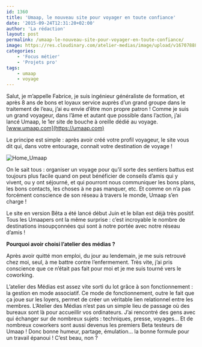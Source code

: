 ```yaml
---
id: 1360
title: 'Umaap, le nouveau site pour voyager en toute confiance'
date: '2015-09-24T12:31:20+02:00'
author: 'La rédaction'
layout: post
permalink: /umaap-le-nouveau-site-pour-voyager-en-toute-confiance/
image: https://res.cloudinary.com/atelier-medias/image/upload/v1670788837/blog/xg9paubjw5l2vvmfv2py.jpg
categories:
    - 'Focus métier'
    - 'Projets pro'
tags:
    - umaap
    - voyage
---
```


Salut, je m’appelle Fabrice, je suis ingénieur généraliste de formation, et après 8 ans de bons et loyaux service auprès d’un grand groupe dans le traitement de l’eau, j’ai eu envie d’être mon propre patron !
Comme je suis un grand voyageur, dans l’âme et autant que possible dans l’action, j’ai lancé Umaap, le 1er site de bouche à oreille dédié au voyage. [www.umaap.com](https://umaap.com)

Le principe est simple : après avoir créé votre profil voyageur, le site vous dit qui, dans votre entourage, connait votre destination de voyage !

![Home_Umaap](https://res.cloudinary.com/atelier-medias/image/upload/v1670788840/blog/l6uqwyjr2htneyxbvlcd.png)

On le sait tous : organiser un voyage pour qu’il sorte des sentiers battus est toujours plus facile quand on peut bénéficier de conseils d’amis qui y vivent, ou y ont séjourné, et qui pourront nous communiquer les bons plans, les bons contacts, les choses à ne pas manquer, etc. Et comme on n’a pas forcément conscience de son réseau à travers le monde, Umaap s’en charge !

Le site en version Bêta a été lancé début Juin et le bilan est déjà très positif. Tous les Umaapers ont la même surprise : c’est incroyable le nombre de destinations insoupçonnées qui sont à notre portée avec notre réseau d’amis !

**Pourquoi avoir choisi l’atelier des médias ?**

Après avoir quitté mon emploi, du jour au lendemain, je me suis retrouvé chez moi, seul, à me battre contre l’enfermement. Très vite, j’ai pris conscience que ce n’était pas fait pour moi et je me suis tourné vers le coworking.

L’atelier des Médias est assez vite sorti du lot grâce à son fonctionnement : la gestion en mode associatif. Ce mode de fonctionnement, outre le fait que ça joue sur les loyers, permet de créer un véritable lien relationnel entre les membres. L’Atelier des Médias n’est pas un simple lieu de passage où des bureaux sont là pour accueillir vos ordinateurs. J’ai rencontré des gens avec qui échanger sur de nombreux sujets : techniques, presse, voyages… Et de nombreux coworkers sont aussi devenus les premiers Beta testeurs de Umaap ! Donc bonne humeur, partage, émulation… la bonne formule pour un travail épanoui ! C’est beau, non ?
